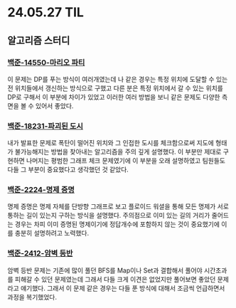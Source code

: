 # 24.05.27 TIL

## 알고리즘 스터디

### [백준-14550-마리오 파티](https://www.acmicpc.net/problem/14550)

이 문제는 DP를 푸는 방식이 여러개였는데 나 같은 경우는 특정 위치에 도달할 수 있는 전 위치들에서 갱신하는 방식으로 구했고 다른 분은 특정 위치에서 갈 수 있는 위치를 DP로 구해서 이 부분에 차이가 있었고 이러한 여러 방법을 보니 같은 문제도 다양한 측면을 볼 수 있어서 좋았다.

### [백준-18231-파괴된 도시](https://www.acmicpc.net/problem/18231)

내가 발표한 문제로 폭탄이 떨어진 위치와 그 인접한 도시를 체크함으로써 지도에 형태가 불가능해지는 방법을 찾아내는 알고리즘을 주의 깊게 설명했다. 이 부분만 제대로 구현하면 나머지는 평범한 그래프 체크 문제였기에 이 부분을 오래 설명하였고 팀원들도 다들 그 부분이 중요했다고 생각했던 것 같았다.

### [백준-2224-명제 증명](https://www.acmicpc.net/problem/2224)

명제 증명은 명제 자체를 단방향 그래프로 보고 플로이드 워셜을 통해 모든 명제가 서로 통하는 길이 있는지 구하는 방식을 설명했다. 주의점으로 이미 있는 길의 거리가 줄어드는 경우는 차피 이미 증명된 명제이기에 정답개수에 포함하지 않는 것이 중요했기에 이를 충분히 설명하려고 노력했다.

### [백준-2412-암벽 등반](https://www.acmicpc.net/problem/2412)

암벽 등반 문제는 기존에 많이 풀던 BFS를 Map이나 Set과 결합해서 풀어야 시간초과를 피해갈 수 있던 문제였는데 그래서 다들 크게 이견은 없었지만 풀어보면 좋았던 문제라고 얘기했다. 그래서 이 문제 같은 경우는 다들 푼 방식에 대해서 조금씩 언급하면서 과정을 복기했었다.
